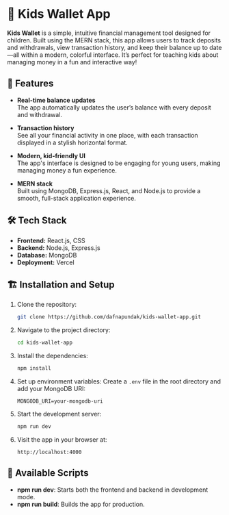 
# 👜 Kids Wallet App

**Kids Wallet** is a simple, intuitive financial management tool designed for children. Built using the MERN stack, this app allows users to track deposits and withdrawals, view transaction history, and keep their balance up to date—all within a modern, colorful interface. It’s perfect for teaching kids about managing money in a fun and interactive way!

## 🚀 Features

- **Real-time balance updates**  
  The app automatically updates the user’s balance with every deposit and withdrawal.
  
- **Transaction history**  
  See all your financial activity in one place, with each transaction displayed in a stylish horizontal format.
  
- **Modern, kid-friendly UI**  
  The app's interface is designed to be engaging for young users, making managing money a fun experience.

- **MERN stack**  
  Built using MongoDB, Express.js, React, and Node.js to provide a smooth, full-stack application experience.

## 🛠 Tech Stack

- **Frontend:** React.js, CSS
- **Backend:** Node.js, Express.js
- **Database:** MongoDB
- **Deployment:** Vercel

## 🏗️ Installation and Setup

1. Clone the repository:
   ```bash
   git clone https://github.com/dafnapundak/kids-wallet-app.git
   ```
   
2. Navigate to the project directory:
   ```bash
   cd kids-wallet-app
   ```

3. Install the dependencies:
   ```bash
   npm install
   ```

4. Set up environment variables:
   Create a `.env` file in the root directory and add your MongoDB URI:
   ```env
   MONGODB_URI=your-mongodb-uri
   ```

5. Start the development server:
   ```bash
   npm run dev
   ```

6. Visit the app in your browser at:
   ```
   http://localhost:4000
   ```

## 🔧 Available Scripts

- **npm run dev**: Starts both the frontend and backend in development mode.
- **npm run build**: Builds the app for production.

